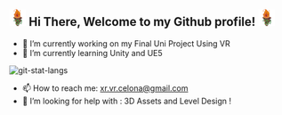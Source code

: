 <h2> <img src="https://github.com/6304673J8/6304673J8/blob/main/dynamic/Torch256x256.gif" width="30"> Hi There, Welcome to my Github profile! <img src="https://github.com/6304673J8/6304673J8/blob/main/dynamic/Torch256x256.gif" width="30"></h2>

- 🔭 I’m currently working on my Final Uni Project Using VR
- 🌱 I’m currently learning Unity and UE5

![git-stat-langs](https://github-readme-stats.vercel.app/api?username=6304673J8&count_private=true&show_icons=true&theme=buefy&hide_border=true)

- 📫 How to reach me: xr.vr.celona@gmail.com
- 🤔 I’m looking for help with : 3D Assets and Level Design !
<!--
**6304673J8/6304673J8** is a ✨ _special_ ✨ repository because its `README.md` (this file) appears on your GitHub profile.

Here are some ideas to get you started:

- 🔭 I’m currently working on ...
- 🌱 I’m currently learning ...
- 👯 I’m looking to collaborate on ...
- 🤔 I’m looking for help with ...
- 💬 Ask me about ...
- 📫 How to reach me: ...
- 😄 Pronouns: ...
- ⚡ Fun fact: ...
-->
